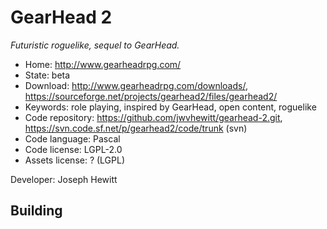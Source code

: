 # GearHead 2

_Futuristic roguelike, sequel to GearHead._

- Home: http://www.gearheadrpg.com/
- State: beta
- Download: http://www.gearheadrpg.com/downloads/, https://sourceforge.net/projects/gearhead2/files/gearhead2/
- Keywords: role playing, inspired by GearHead, open content, roguelike
- Code repository: https://github.com/jwvhewitt/gearhead-2.git, https://svn.code.sf.net/p/gearhead2/code/trunk (svn)
- Code language: Pascal
- Code license: LGPL-2.0
- Assets license: ? (LGPL)

Developer: Joseph Hewitt

## Building
